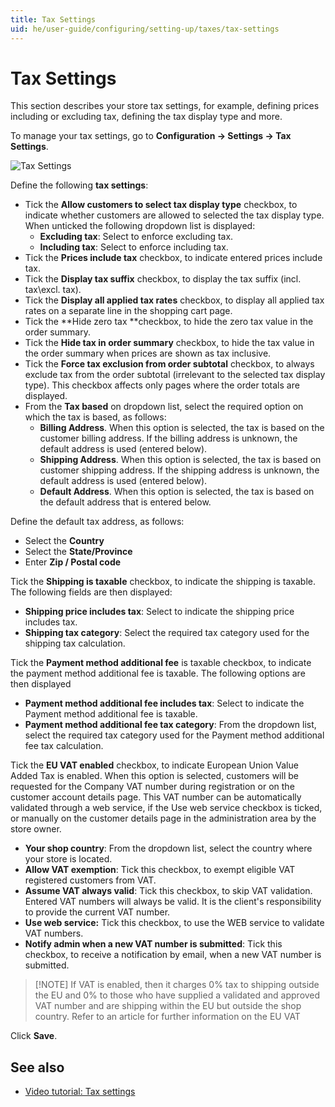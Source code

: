 ```yaml
---
title: Tax Settings
uid: he/user-guide/configuring/setting-up/taxes/tax-settings
---
```


# Tax Settings

This section describes your store tax settings, for example, defining prices including or excluding tax, defining the tax display type and more.

To manage your tax settings, go to **Configuration → Settings → Tax Settings**.

![Tax Settings](_static/index/tax-settings.png)

Define the following **tax settings**:

* Tick the **Allow customers to select tax display type** checkbox, to indicate whether customers are allowed to selected the tax display type. When unticked the following dropdown list is displayed: 
  * **Excluding tax**: Select to enforce excluding tax.
  * **Including tax**: Select to enforce including tax.
* Tick the **Prices include tax** checkbox, to indicate entered prices include tax.
* Tick the **Display tax suffix** checkbox, to display the tax suffix (incl. tax\excl. tax).
* Tick the **Display all applied tax rates** checkbox, to display all applied tax rates on a separate line in the shopping cart page.
* Tick the **Hide zero tax **checkbox, to hide the zero tax value in the order summary.
* Tick the **Hide tax in order summary** checkbox, to hide the tax value in the order summary when prices are shown as tax inclusive.
* Tick the **Force tax exclusion from order subtotal** checkbox, to always exclude tax from the order subtotal (irrelevant to the selected tax display type). This checkbox affects only pages where the order totals are displayed.
* From the **Tax based** on dropdown list, select the required option on which the tax is based, as follows: 
  * **Billing Address**. When this option is selected, the tax is based on the customer billing address. If the billing address is unknown, the default address is used (entered below).
  * **Shipping Address**. When this option is selected, the tax is based on customer shipping address. If the shipping address is unknown, the default address is used (entered below).
  * **Default Address**. When this option is selected, the tax is based on the default address that is entered below.

Define the default tax address, as follows:

* Select the **Country**
* Select the **State/Province**
* Enter **Zip / Postal code**

Tick the **Shipping is taxable** checkbox, to indicate the shipping is taxable. The following fields are then displayed:

* **Shipping price includes tax**: Select to indicate the shipping price includes tax.
* **Shipping tax category**: Select the required tax category used for the shipping tax calculation.

Tick the **Payment method additional fee** is taxable checkbox, to indicate the payment method additional fee is taxable. The following options are then displayed

* **Payment method additional fee includes tax**: Select to indicate the Payment method additional fee is taxable.
* **Payment method additional fee tax category**: From the dropdown list, select the required tax category used for the Payment method additional fee tax calculation.

Tick the **EU VAT enabled** checkbox, to indicate European Union Value Added Tax is enabled. When this option is selected, customers will be requested for the Company VAT number during registration or on the customer account details page. This VAT number can be automatically validated through a web service, if the Use web service checkbox is ticked, or manually on the customer details page in the administration area by the store owner.

* **Your shop country**: From the dropdown list, select the country where your store is located.
* **Allow VAT exemption**: Tick this checkbox, to exempt eligible VAT registered customers from VAT.
* **Assume VAT always valid**: Tick this checkbox, to skip VAT validation. Entered VAT numbers will always be valid. It is the client's responsibility to provide the current VAT number.
* **Use web service:** Tick this checkbox, to use the WEB service to validate VAT numbers.
* **Notify admin when a new VAT number is submitted**: Tick this checkbox, to receive a notification by email, when a new VAT number is submitted.

> [!NOTE] If VAT is enabled, then it charges 0% tax to shipping outside the EU and 0% to those who have supplied a validated and approved VAT number and are shipping within the EU but outside the shop country. Refer to an article for further information on the EU VAT

Click **Save**.

## See also

* [Video tutorial: Tax settings](https://www.youtube.com/watch?v=8iF5nQvIoLs&feature=youtu.be)